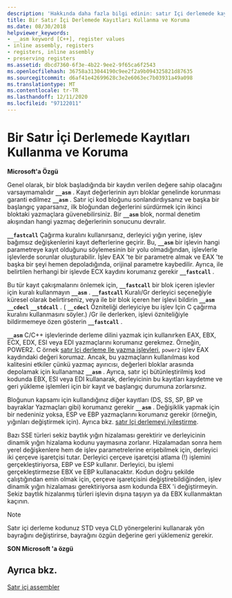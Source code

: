```yaml
---
description: 'Hakkında daha fazla bilgi edinin: satır Içi derlemede kayıtları kullanma ve koruma'
title: Bir Satır İçi Derlemede Kayıtları Kullanma ve Koruma
ms.date: 08/30/2018
helpviewer_keywords:
- __asm keyword [C++], register values
- inline assembly, registers
- registers, inline assembly
- preserving registers
ms.assetid: dbcd7360-6f3e-4b22-9ee2-9f65ca6f2543
ms.openlocfilehash: 36758a313044190c9ee2f2a9b094325821d87635
ms.sourcegitcommit: d6af41e42699628c3e2e6063ec7b03931a49a098
ms.translationtype: MT
ms.contentlocale: tr-TR
ms.lasthandoff: 12/11/2020
ms.locfileid: "97122011"
---
```

# <a name="using-and-preserving-registers-in-inline-assembly"></a>Bir Satır İçi Derlemede Kayıtları Kullanma ve Koruma

**Microsoft'a Özgü**

Genel olarak, bir blok başladığında bir kaydın verilen değere sahip olacağını varsaymamalıdır **`__asm`** . Kayıt değerlerinin ayrı bloklar genelinde korunması garanti edilmez **`__asm`** . Satır içi kod bloğunu sonlandırdıysanız ve başka bir başlangıç yaparsanız, ilk bloğundan değerlerini sürdürmek için ikinci bloktaki yazmaçlara güvenebilirsiniz. Bir **`__asm`** blok, normal denetim akışından hangi yazmaç değerlerinin sonucunu devralır.

**`__fastcall`** Çağırma kuralını kullanırsanız, derleyici yığın yerine, işlev bağımsız değişkenlerini kayıt defterlerine geçirir. Bu, **`__asm`** bir işlevin hangi parametreye kayıt olduğunu söylemesinin bir yolu olmadığından, işlevlerle işlevlerde sorunlar oluşturabilir. İşlev EAX 'te bir parametre almak ve EAX 'te başka bir şeyi hemen depoladığında, orijinal parametre kaybedilir. Ayrıca, ile belirtilen herhangi bir işlevde ECX kaydını korumanız gerekir **`__fastcall`** .

Bu tür kayıt çakışmalarını önlemek için, **`__fastcall`** bir blok içeren işlevler için kuralı kullanmayın **`__asm`** . **`__fastcall`** Kuralı/Gr derleyici seçeneğiyle küresel olarak belirtirseniz, veya ile bir blok içeren her işlevi bildirin **`__asm`** **`__cdecl`** **`__stdcall`** . ( **`__cdecl`** Özniteliği derleyiciye bu işlev Için C çağırma kuralını kullanmasını söyler.) /Gr ile derlerken, işlevi özniteliğiyle bildirmemeye özen gösterin **`__fastcall`** .

**`__asm`** C/C++ işlevlerinde derleme dilini yazmak için kullanırken EAX, EBX, ECX, EDX, ESI veya EDI yazmaçlarını korumanız gerekmez. Örneğin, POWER2. C örnek [satır Içi derleme Ile yazma işlevleri](../../assembler/inline/writing-functions-with-inline-assembly.md), `power2` işlev EAX kaydındaki değeri korumaz. Ancak, bu yazmaçların kullanılması kod kalitesini etkiler çünkü yazmaç ayırıcısı, değerleri bloklar arasında depolamak için kullanamaz **`__asm`** . Ayrıca, satır içi bütünleştirilmiş kod kodunda EBX, ESI veya EDI kullanarak, derleyicinin bu kayıtları kaydetme ve geri yükleme işlemleri için bir kayıt ve başlangıç durumuna zorlarsınız.

Bloğunun kapsamı için kullandığınız diğer kayıtları (DS, SS, SP, BP ve bayraklar Yazmaçları gibi) korumanız gerekir **`__asm`** . Değişiklik yapmak için bir nedeniniz yoksa, ESP ve EBP yazmaçlarını korumanız gerekir (örneğin, yığınları değiştirmek için). Ayrıca bkz. [satır Içi derlemeyi iyileştirme](../../assembler/inline/optimizing-inline-assembly.md).

Bazı SSE türleri sekiz baytlık yığın hizalaması gerektirir ve derleyicinin dinamik yığın hizalama kodunu yaymasına zorlanır. Hizalamadan sonra hem yerel değişkenlere hem de işlev parametrelerine erişebilmek için, derleyici iki çerçeve işaretçisi tutar.  Derleyici çerçeve işaretçisi atlama (!) işlemini gerçekleştiriyorsa, EBP ve ESP kullanır.  Derleyici, bu işlemi gerçekleştirmezse EBX ve EBP kullanacaktır. Kodun doğru şekilde çalıştığından emin olmak için, çerçeve işaretçisini değiştirebildiğinden, işlev dinamik yığın hizalaması gerektiriyorsa asm kodunda EBX 'i değiştirmeyin. Sekiz baytlık hizalanmış türleri işlevin dışına taşıyın ya da EBX kullanmaktan kaçının.

> [!NOTE]
> Satır içi derleme kodunuz STD veya CLD yönergelerini kullanarak yön bayrağını değiştirirse, bayrağını özgün değerine geri yüklemeniz gerekir.

**SON Microsoft 'a özgü**

## <a name="see-also"></a>Ayrıca bkz.

[Satır içi assembler](../../assembler/inline/inline-assembler.md)<br/>
